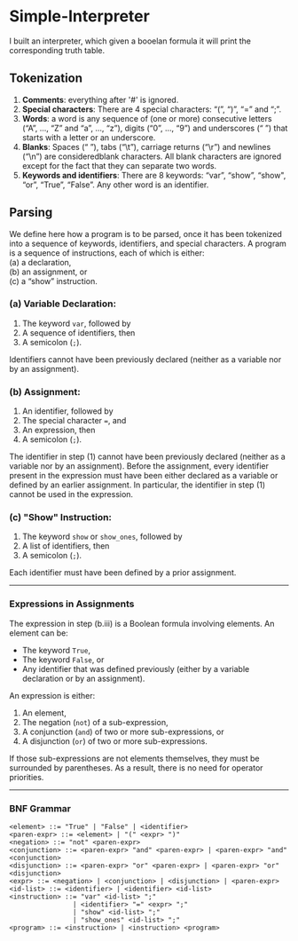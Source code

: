 # Simple-Interpreter
I built an interpreter, which given a booelan formula it will print the corresponding truth table.

## Tokenization
1. **Comments**: everything after '#' is ignored.
2. **Special characters**: There are 4 special characters: “(”, “)”, “=” and “;”.
3. **Words**: a word is any sequence of (one or more) consecutive letters (“A”, ..., “Z” and “a”, ..., “z”), digits (“0”, ..., “9”) and underscores (“ ”) that starts with a letter or an underscore.
4. **Blanks**: Spaces (“ ”), tabs (“\t”), carriage returns (“\r”) and newlines (“\n”) are consideredblank characters. All blank characters are ignored except for the fact that they can separate two words.
5. **Keywords and identifiers**: There are 8 keywords: “var”, “show”, “show", “or”, “True”, “False”. Any other word is an identifier.

## Parsing

We define here how a program is to be parsed, once it has been tokenized into a sequence of keywords, identifiers, and special characters. A program is a sequence of instructions, each of which is either:  
(a) a declaration,  
(b) an assignment, or  
(c) a “show” instruction.

### (a) Variable Declaration:
1. The keyword `var`, followed by  
2. A sequence of identifiers, then  
3. A semicolon (`;`).  

Identifiers cannot have been previously declared (neither as a variable nor by an assignment).

### (b) Assignment:
1. An identifier, followed by  
2. The special character `=`, and  
3. An expression, then  
4. A semicolon (`;`).  

The identifier in step (1) cannot have been previously declared (neither as a variable nor by an assignment). Before the assignment, every identifier present in the expression must have been either declared as a variable or defined by an earlier assignment. In particular, the identifier in step (1) cannot be used in the expression.

### (c) "Show" Instruction:
1. The keyword `show` or `show_ones`, followed by  
2. A list of identifiers, then  
3. A semicolon (`;`).  

Each identifier must have been defined by a prior assignment.

---

### Expressions in Assignments
The expression in step (b.iii) is a Boolean formula involving elements. An element can be:  
- The keyword `True`,  
- The keyword `False`, or  
- Any identifier that was defined previously (either by a variable declaration or by an assignment).  

An expression is either:  
1. An element,  
2. The negation (`not`) of a sub-expression,  
3. A conjunction (`and`) of two or more sub-expressions, or  
4. A disjunction (`or`) of two or more sub-expressions.  

If those sub-expressions are not elements themselves, they must be surrounded by parentheses. As a result, there is no need for operator priorities.

---

### BNF Grammar

```bnf
<element> ::= "True" | "False" | <identifier>
<paren-expr> ::= <element> | "(" <expr> ")"
<negation> ::= "not" <paren-expr>
<conjunction> ::= <paren-expr> "and" <paren-expr> | <paren-expr> "and" <conjunction>
<disjunction> ::= <paren-expr> "or" <paren-expr> | <paren-expr> "or" <disjunction>
<expr> ::= <negation> | <conjunction> | <disjunction> | <paren-expr>
<id-list> ::= <identifier> | <identifier> <id-list>
<instruction> ::= "var" <id-list> ";" 
                | <identifier> "=" <expr> ";" 
                | "show" <id-list> ";" 
                | "show_ones" <id-list> ";"
<program> ::= <instruction> | <instruction> <program>
